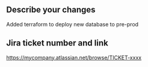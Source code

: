 ## Describe your changes
Added terraform to deploy new database to pre-prod

## Jira ticket number and link
https://mycompany.atlassian.net/browse/TICKET-xxxx

